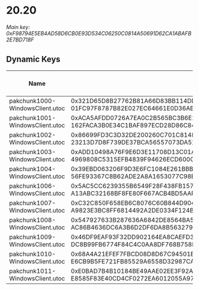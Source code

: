 # 20.20

###### *Main key: 0xF98794E5EB4AD58D6CB0E93D534C06250C0814A50691D62CA1ABAFB2E7BD718F*

## Dynamic Keys

| Name                              | Key</br>GUID                                                                                            | High Res Textures |
|-----------------------------------|---------------------------------------------------------------------------------------------------------|-------------------|
| pakchunk1000-WindowsClient.utoc   | 0x321D65D8B27762B81A66D83BB114DDF177819157320378B4F3D8192A44EBD603</br>01FC97F8787B82E027EC64661E0D36AB | ❌                 |
| pakchunk1001-WindowsClient.utoc   | 0xACA5AFDD0726A7EA0C2B565BC3B6E13EB352885368359C88957516EF766B5279</br>162FACA3B0E34C1BAF897ECD28D86C84 | ❌                 |
| pakchunk1002-WindowsClient.utoc   | 0x86699FD3C3D32DE200260C701C8148D77D63CDCCB549B8AB5BA13326D9B5B5E3</br>23213D7D8F739DE37BCA56557073DA51 | ❌                 |
| pakchunk1003-WindowsClient.utoc   | 0xADD10498A76F9E6D3E11708D13C01A2F75CEBD559F2DD31539F6582A3E0ACF08</br>4969808C5315EFB4839F94626ECD600C | ❌                 |
| pakchunk1004-WindowsClient.utoc   | 0x39EBD063206F9D3E6FC1084E261BBBE24E5337013AA5EE20BBAA2461805EA467</br>56FE93367C8B62ADE2A8A1653077C98B | ❌                 |
| pakchunk1006-WindowsClient.utoc   | 0x5AC5CC6239355B6549F28F438FB157B1A2AF1CD787C9DAF6909122C0F4483305</br>A13ABC32168BF8FE80F667ACB4BD5AAF | ❌                 |
| pakchunk1007-WindowsClient.utoc   | 0xC32C850F658EB6C8076C60B844D904BCB14D81B65685199CBBC9501E0D140453</br>A9823E3BC8FF6814492A2DE0334F124B | ❌                 |
| pakchunk1008-WindowsClient.utoc   | 0x547927633B287636A6842DE8564BA52FBB0CA6C464C3D65C09C4A0BAFF5B6523</br>AC86B4636DC6A3B6D2DF6DA8B5632796 | ❌                 |
| pakchunk1009-WindowsClient.utoc   | 0x46DF9EAF93F32DD902164EA8CAEFD3EC08CC8586FC253EFCAEAB575E4F5B2035</br>DC8B99FB6774F84C4C0AA8DF768B758F | ❌                 |
| pakchunk1010-WindowsClient.utoc   | 0x68A4A21EFEF7FBCD08D8D67C94501B57B091C9118EE0B37D27B6BA823879D5BE</br>E6CB9B5FE721FB85529A6558D32987CA | ❌                 |
| pakchunk1011-WindowsClient.utoc   | 0xE0BAD7B4B10184BE49AAE02EE3F92AD438216F8FF7E796113ADDDC89783ECAC1</br>E8585F83E40CD4CF0272EA6012055A97 | ❌                 |
